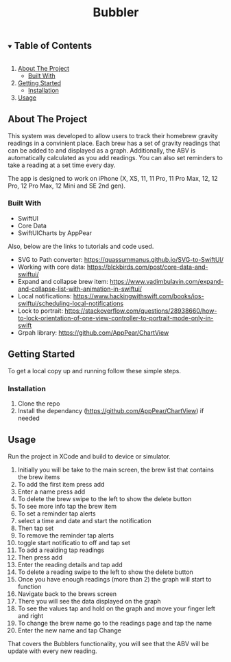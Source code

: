 <!--
*** Thanks for checking out the Best-README-Template. If you have a suggestion
*** that would make this better, please fork the repo and create a pull request
*** or simply open an issue with the tag "enhancement".
*** Thanks again! Now go create something AMAZING! :D
***
***
***
*** To avoid retyping too much info. Do a search and replace for the following:
*** github_username, repo_name, twitter_handle, email, project_title, project_description
-->

<!-- PROJECT LOGO -->
<br />
<p align="center">
  <h1 align="center">Bubbler</h1>
</p>



<!-- TABLE OF CONTENTS -->

  <details open="open"><summary><h2 style="display: inline-block">Table of Contents</h2></summary>
  <ol>
    <li>
      <a href="#about-the-project">About The Project</a>
      <ul>
        <li><a href="#built-with">Built With</a></li>
      </ul>
    </li>
    <li>
      <a href="#getting-started">Getting Started</a>
      <ul>
        <li><a href="#installation">Installation</a></li>
      </ul>
    </li>
    <li><a href="#usage">Usage</a></li>
  </ol>
</details>



<!-- ABOUT THE PROJECT -->
## About The Project

This system was developed to allow users to track their homebrew gravity readings in a convinient place. Each brew has a set of gravity readings that can be added to and displayed as a graph. Additionally, the ABV is automatically calculated as you add readings. You can also set reminders to take a reading at a set time every day.

The app is designed to work on iPhone (X, XS, 11, 11 Pro, 11 Pro Max, 12, 12 Pro, 12 Pro Max, 12 Mini and SE 2nd gen).


### Built With

* []()SwiftUI
* []()Core Data
* []()SwiftUICharts by AppPear

Also, below are the links to tutorials and code used.

* []()SVG to Path converter: https://quassummanus.github.io/SVG-to-SwiftUI/
* []()Working with core data: https://blckbirds.com/post/core-data-and-swiftui/
* []()Expand and collapse brew item: https://www.vadimbulavin.com/expand-and-collapse-list-with-animation-in-swiftui/
* []()Local notifications: https://www.hackingwithswift.com/books/ios-swiftui/scheduling-local-notifications
* []()Lock to portrait: https://stackoverflow.com/questions/28938660/how-to-lock-orientation-of-one-view-controller-to-portrait-mode-only-in-swift
* []()Grpah library: https://github.com/AppPear/ChartView


<!-- GETTING STARTED -->
## Getting Started

To get a local copy up and running follow these simple steps.

### Installation

1. Clone the repo
2. Install the dependancy (https://github.com/AppPear/ChartView) if needed


<!-- USAGE EXAMPLES -->
## Usage
Run the project in XCode and build to device or simulator.

1. Initially you will be take to the main screen, the brew list that contains the brew items
2. To add the first item press add
3. Enter a name press add
4. To delete the brew swipe to the left to show the delete button
5. To see more info tap the brew item
6. To set a reminder tap alerts
7. select a time and date and start the notification
8. Then tap set
9. To remove the reminder tap alerts
10. toggle start notificatio to off and tap set
11. To add a reaiding tap readings
12. Then press add
13. Enter the reading details and tap add
14. To delete a reading swipe to the left to show the delete button
16. Once you have enough readings (more than 2) the graph will start to function
17. Navigate back to the brews screen
18. There you will see the data displayed on the graph
19. To see the values tap and hold on the graph and move your finger left and right
20. To change the brew name go to the readings page and tap the name
21. Enter the new name and tap Change

That covers the Bubblers functionality, you will see that the ABV will be update with every new reading.


